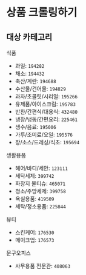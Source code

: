 # 상품 크롤링하기

## 대상 카테고리

식품

- 과일: `194282`
- 채소: `194432`
- 축산/계란: `194688`
- 수산물/건어물: `194829`
- 과자/초콜릿/시리얼: `195266`
- 유제품/아이스크림: `195783`
- 반찬/간편식/대용식: `432480`
- 냉장/냉동/간편요리: `225461`
- 생수/음료: `195006`
- 가루/조미료/오일: `195576`
- 장/소스/드레싱/식초: `195694`

생활용품

- 헤어/바디/세안: `123111`
- 세탁세제: `399742`
- 화장지 물티슈: `465071`
- 청소/주방세제: `399758`
- 욕실용품: `419509`
- 세탁/정소용품: `225844`

뷰티
- 스킨케어: `176530`
- 메이크업: `176573`

문구오피스
- 사무용품 전문관: `408063`